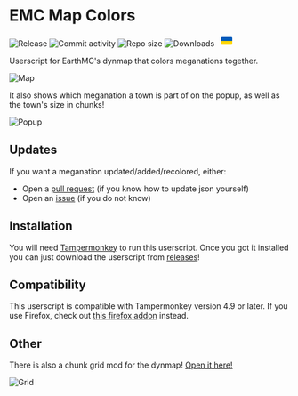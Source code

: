 # EMC Map Colors

![Release](https://img.shields.io/github/v/release/32Vache/emc-map-colors) ![Commit activity](https://img.shields.io/github/commit-activity/m/32Vache/emc-map-colors) ![Repo size](https://img.shields.io/github/repo-size/32Vache/emc-map-colors) ![Downloads](https://img.shields.io/github/downloads/32Vache/emc-map-colors/total) &nbsp; <img src="https://raw.githubusercontent.com/32Vache/emc-map-colors/main/ua.svg" width="20px">

Userscript for EarthMC's dynmap that colors meganations together.

![Map](https://media.discordapp.net/attachments/667790176184958976/952218150672408576/Screenshot_668.png)

It also shows which meganation a town is part of on the popup, as well as the town's size in chunks!

![Popup](https://media.discordapp.net/attachments/667790176184958976/942819739040894976/Screenshot_642.png)

## Updates

If you want a meganation updated/added/recolored, either:
- Open a [pull request](https://github.com/32Vache/emc-map-colors/pulls) (if you know how to update json yourself)
- Open an [issue](https://github.com/32Vache/emc-map-colors/issues) (if you do not know)

## Installation

You will need [Tampermonkey](https://www.tampermonkey.net/index.php) to run this userscript.
Once you got it installed you can just download the userscript from [releases](https://github.com/32Vache/emc-map-colors/releases/latest)!

## Compatibility

This userscript is compatible with Tampermonkey version 4.9 or later. If you use Firefox, check out [this firefox addon](https://github.com/3meraldK/earthmc-dynmapcolor) instead.

## Other

There is also a chunk grid mod for the dynmap! [Open it here!](https://32vache.github.io/emc-map-colors)

![Grid](https://cdn.discordapp.com/attachments/667790176184958976/945272009762418708/Screenshot_652.png)


